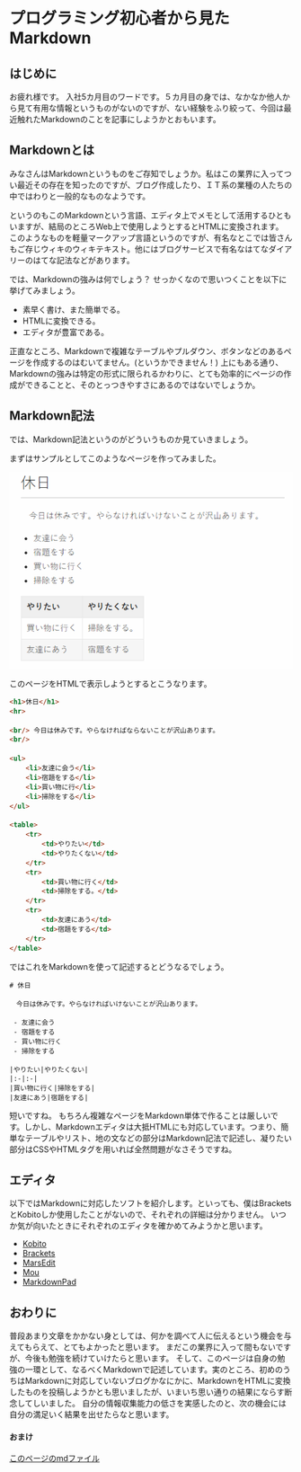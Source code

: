 # プログラミング初心者から見たMarkdown

## はじめに

お疲れ様です。
入社5カ月目のワードです。５カ月目の身では、なかなか他人から見て有用な情報というものがないのですが、ない経験をふり絞って、今回は最近触れたMarkdownのことを記事にしようかとおもいます。

## Markdownとは

みなさんはMarkdownというものをご存知でしょうか。私はこの業界に入ってつい最近その存在を知ったのですが、ブログ作成したり、ＩＴ系の業種の人たちの中ではわりと一般的なものなようです。

というのもこのMarkdownという言語、エディタ上でメモとして活用するひともいますが、結局のところWeb上で使用しようとするとHTMLに変換されます。
このようなものを軽量マークアップ言語というのですが、有名なとこでは皆さんもご存じウィキのウィキテキスト。他にはブログサービスで有名なはてなダイアリーのはてな記法などがあります。

では、Markdownの強みは何でしょう？
 せっかくなので思いつくことを以下に挙げてみましょう。

- 素早く書け、また簡単でる。
- HTMLに変換できる。
- エディタが豊富である。

正直なところ、Markdownで複雑なテーブルやプルダウン、ボタンなどのあるページを作成するのはむいてません。(というかできません！)
上にもある通り、Markdownの強みは特定の形式に限られるかわりに、とても効率的にページの作成ができることと、そのとっつきやすさにあるのではないでしょうか。

## Markdown記法

では、Markdown記法というのがどういうものか見ていきましょう。

まずはサンプルとしてこのようなページを作ってみました。

![img](./image/Example.png)

このページをHTMLで表示しようとするとこうなります。

```html
<h1>休日</h1>
<hr>

<br/> 今日は休みです。やらなければならないことが沢山あります。
<br/>

<ul>
    <li>友達に会う</li>
    <li>宿題をする</li>
    <li>買い物に行</li>
    <li>掃除をする</li>
</ul>

<table>
    <tr>
        <td>やりたい</td>
        <td>やりたくない</td>
    </tr>
    <tr>
        <td>買い物に行く</td>
        <td>掃除をする。</td>
    </tr>
    <tr>
        <td>友達にあう</td>
        <td>宿題をする</td>
    </tr>
</table>
```

ではこれをMarkdownを使って記述するとどうなるでしょう。

```
# 休日

　今日は休みです。やらなければいけないことが沢山あります。
 
 - 友達に会う
 - 宿題をする
 - 買い物に行く
 - 掃除をする

|やりたい|やりたくない|
|:-|:-|
|買い物に行く|掃除をする|
|友達にあう|宿題をする|
```

短いですね。
もちろん複雑なページをMarkdown単体で作ることは厳しいです。しかし、Markdownエディタは大抵HTMLにも対応しています。つまり、簡単なテーブルやリスト、地の文などの部分はMarkdown記法で記述し、凝りたい部分はCSSやHTMLタグを用いれば全然問題がなさそうですね。

## エディタ

以下ではMarkdownに対応したソフトを紹介します。といっても、僕はBracketsとKobitoしか使用したことがないので、それぞれの詳細は分かりません。
いつか気が向いたときにそれぞれのエディタを確かめてみようかと思います。

- [Kobito](http://kobito.qiita.com/win)
- [Brackets](http://brackets.io/)
- [MarsEdit](https://red-sweater.com/marsedit/)
- [Mou](http://25.io/mou/)
- [MarkdownPad](http://markdownpad.com/)

## おわりに

普段あまり文章をかかない身としては、何かを調べて人に伝えるという機会を与えてもらえて、とてもよかったと思います。
まだこの業界に入って間もないですが、今後も勉強を続けていけたらと思います。
そして、このページは自身の勉強の一環として、なるべくMarkdownで記述しています。実のところ、初めのうちはMarkdownに対応していないブログかなにかに、MarkdownをHTMLに変換したものを投稿しようかとも思いましたが、いまいち思い通りの結果にならす断念してしいました。
自分の情報収集能力の低さを実感したのと、次の機会には自分の満足いく結果を出せたらなと思います。

#### おまけ

[このページのmdファイル](./lib/BeginnerMD.md)
